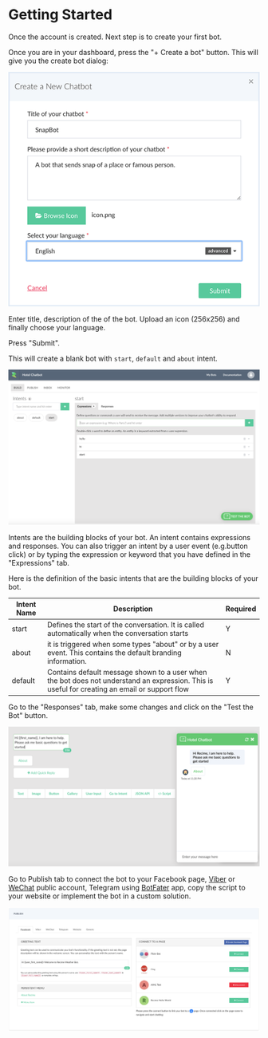 # Getting Started

Once the account is created. Next step is to create your first bot. 

Once you are in your dashboard, press the "+ Create a bot" button. This will give you the create bot dialog:

![](create-bot.png)

Enter title, description of the of the bot. Upload an icon (256x256) and finally choose your language. 


Press "Submit".

This will create a blank bot with `start`, `default` and `about` intent. 

![](blank-bot.png)


Intents are the building blocks of your bot. An intent contains expressions and responses. You can also trigger an intent by a user event (e.g.button click) or by typing the expression or keyword that you have defined in the "Expressions" tab.

Here is the definition of the basic intents that are the building blocks of your bot.

| Intent Name | Description | Required |
| - | --- | - |
| start | Defines the start of the conversation. It is called automatically when the conversation starts | Y |
| about | it is triggered when some types "about" or by a user event.  This contains the default branding information.  | N |
| default | Contains default message shown to a user when the bot does not understand an expression. This is useful for creating an email or support flow | Y |

Go to the "Responses" tab, make some changes and click on the "Test the Bot" button.

![](test-the-bot.png)


Go to Publish tab to connect the bot to your Facebook page, [Viber](https://partners.viber.com/account/create-bot-account) or [WeChat](https://mp.weixin.qq.com/) public account, Telegram using [BotFater](https://telegram.me/botfather) app, copy the script to your website or implement the bot in a custom solution.

![](publish.png)





